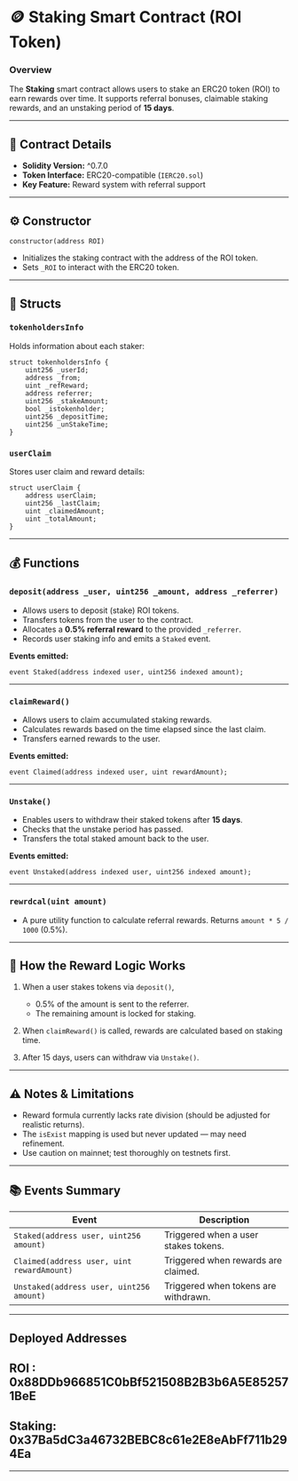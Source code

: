 
# 🪙 Staking Smart Contract (ROI Token)

### Overview

The **Staking** smart contract allows users to stake an ERC20 token (ROI) to earn rewards over time.
It supports referral bonuses, claimable staking rewards, and an unstaking period of **15 days**.

---

## 📜 Contract Details

* **Solidity Version:** ^0.7.0
* **Token Interface:** ERC20-compatible (`IERC20.sol`)
* **Key Feature:** Reward system with referral support

---

## ⚙️ Constructor

```solidity
constructor(address ROI)
```

* Initializes the staking contract with the address of the ROI token.
* Sets `_ROI` to interact with the ERC20 token.

---

## 🧩 Structs

### `tokenholdersInfo`

Holds information about each staker:

```solidity
struct tokenholdersInfo {
    uint256 _userId;
    address _from;
    uint _refReward;
    address referrer;
    uint256 _stakeAmount;
    bool _istokenholder;
    uint256 _depositTime;
    uint256 _unStakeTime;
}
```

### `userClaim`

Stores user claim and reward details:

```solidity
struct userClaim {
    address userClaim;
    uint256 _lastClaim;
    uint _claimedAmount;
    uint _totalAmount;
}
```

---

## 💰 Functions

### `deposit(address _user, uint256 _amount, address _referrer)`

* Allows users to deposit (stake) ROI tokens.
* Transfers tokens from the user to the contract.
* Allocates a **0.5% referral reward** to the provided `_referrer`.
* Records user staking info and emits a `Staked` event.

**Events emitted:**

```solidity
event Staked(address indexed user, uint256 indexed amount);
```

---

### `claimReward()`

* Allows users to claim accumulated staking rewards.
* Calculates rewards based on the time elapsed since the last claim.
* Transfers earned rewards to the user.

**Events emitted:**

```solidity
event Claimed(address indexed user, uint rewardAmount);
```

---

### `Unstake()`

* Enables users to withdraw their staked tokens after **15 days**.
* Checks that the unstake period has passed.
* Transfers the total staked amount back to the user.

**Events emitted:**

```solidity
event Unstaked(address indexed user, uint256 indexed amount);
```

---

### `rewrdcal(uint amount)`

* A pure utility function to calculate referral rewards.
  Returns `amount * 5 / 1000` (0.5%).

---

## 🧠 How the Reward Logic Works

1. When a user stakes tokens via `deposit()`,

   * 0.5% of the amount is sent to the referrer.
   * The remaining amount is locked for staking.
2. When `claimReward()` is called, rewards are calculated based on staking time.
3. After 15 days, users can withdraw via `Unstake()`.

---

## ⚠️ Notes & Limitations

* Reward formula currently lacks rate division (should be adjusted for realistic returns).
* The `isExist` mapping is used but never updated — may need refinement.
* Use caution on mainnet; test thoroughly on testnets first.

---


## 📚 Events Summary

| Event                                      | Description                          |
| ------------------------------------------ | ------------------------------------ |
| `Staked(address user, uint256 amount)`     | Triggered when a user stakes tokens. |
| `Claimed(address user, uint rewardAmount)` | Triggered when rewards are claimed.  |
| `Unstaked(address user, uint256 amount)`   | Triggered when tokens are withdrawn. |

---

## Deployed Addresses

## ROI : 0x88DDb966851C0bBf521508B2B3b6A5E852571BeE
## Staking: 0x37Ba5dC3a46732BEBC8c61e2E8eAbFf711b294Ea


---

